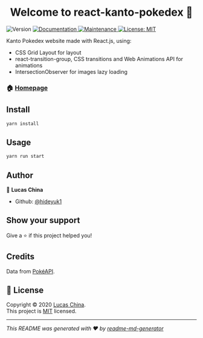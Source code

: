 <h1 align="center">Welcome to react-kanto-pokedex 👋</h1>
<p>
  <img alt="Version" src="https://img.shields.io/badge/version-0.1.0-blue.svg?cacheSeconds=2592000" />
  <a href="https://github.com/hideyuk1/react-kanto-pokedex#readme" target="_blank">
    <img alt="Documentation" src="https://img.shields.io/badge/documentation-yes-brightgreen.svg" />
  </a>
  <a href="https://github.com/hideyuk1/react-kanto-pokedex/graphs/commit-activity" target="_blank">
    <img alt="Maintenance" src="https://img.shields.io/badge/Maintained%3F-yes-green.svg" />
  </a>
  <a href="https://github.com/hideyuk1/react-kanto-pokedex/blob/master/LICENSE" target="_blank">
    <img alt="License: MIT" src="https://img.shields.io/github/license/hideyuk1/react-kanto-pokedex" />
  </a>
</p>

Kanto Pokedex website made with React.js, using:
- CSS Grid Layout for layout
- react-transition-group, CSS transitions and Web Animations API for animations
- IntersectionObserver for images lazy loading

### 🏠 [Homepage](https://react-kanto-pokedex.vercel.app/)

## Install

```sh
yarn install
```

## Usage

```sh
yarn run start
```

## Author

👤 **Lucas China**

* Github: [@hideyuk1](https://github.com/hideyuk1)

## Show your support

Give a ⭐️ if this project helped you!

## Credits

Data from [PokéAPI](https://pokeapi.co/).

## 📝 License

Copyright © 2020 [Lucas China](https://github.com/hideyuk1).<br />
This project is [MIT](https://github.com/hideyuk1/react-kanto-pokedex/blob/master/LICENSE) licensed.

***
_This README was generated with ❤️ by [readme-md-generator](https://github.com/kefranabg/readme-md-generator)_
